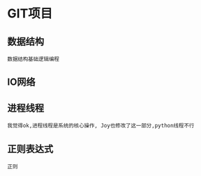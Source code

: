 # GIT项目

## 数据结构
    数据结构基础逻辑编程
## IO网络

## 进程线程

    我觉得ok,进程线程是系统的核心操作, Joy也修改了这一部分,python线程不行


## 正则表达式
    正则